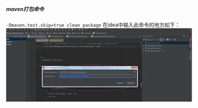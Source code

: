 ##### maven打包命令

`-Dmaven.test.skip=true clean package`
在idea中输入此命令的地方如下：
![](/assets/QQ图片20161019113104.png)

